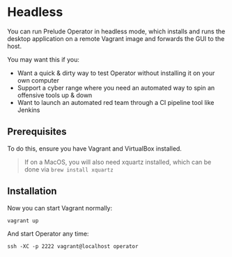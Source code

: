 # Headless

You can run Prelude Operator in headless mode, which installs and runs the desktop application on a remote Vagrant image and forwards the GUI to the host. 

You may want this if you:

- Want a quick & dirty way to test Operator without installing it on your own computer
- Support a cyber range where you need an automated way to spin an offensive tools up & down
- Want to launch an automated red team through a CI pipeline tool like Jenkins

## Prerequisites

To do this, ensure you have Vagrant and VirtualBox installed. 

> If on a MacOS, you will also need xquartz installed, which can be done via ```brew install xquartz```

## Installation 

Now you can start Vagrant normally:
```
vagrant up
```
And start Operator any time:
```
ssh -XC -p 2222 vagrant@localhost operator
```

